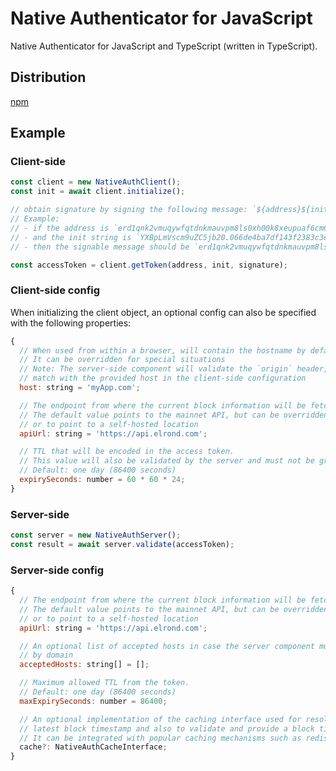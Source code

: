 # Native Authenticator for JavaScript

Native Authenticator for JavaScript and TypeScript (written in TypeScript).

## Distribution

[npm](https://www.npmjs.com/package/@elrondnetwork/native-auth)

## Example
### Client-side

```js
const client = new NativeAuthClient();
const init = await client.initialize();

// obtain signature by signing the following message: `${address}${init}`
// Example:
// - if the address is `erd1qnk2vmuqywfqtdnkmauvpm8ls0xh00k8xeupuaf6cm6cd4rx89qqz0ppgl` 
// - and the init string is `YXBpLmVscm9uZC5jb20.066de4ba7df143f2383c3e0cd7ef8eeaf13375d1123ec8bafcef9f7908344b0f.86400.e30`
// - then the signable message should be `erd1qnk2vmuqywfqtdnkmauvpm8ls0xh00k8xeupuaf6cm6cd4rx89qqz0ppgl066de4ba7df143f2383c3e0cd7ef8eeaf13375d1123ec8bafcef9f7908344b0f.86400.e30`

const accessToken = client.getToken(address, init, signature);
```

### Client-side config

When initializing the client object, an optional config can also be specified with the following properties:

```js
{
  // When used from within a browser, will contain the hostname by default.
  // It can be overridden for special situations
  // Note: The server-side component will validate the `origin` header, which must
  // match with the provided host in the client-side configuration
  host: string = 'myApp.com';

  // The endpoint from where the current block information will be fetched upon initialization.
  // The default value points to the mainnet API, but can be overridden to be network-specific
  // or to point to a self-hosted location
  apiUrl: string = 'https://api.elrond.com';

  // TTL that will be encoded in the access token.
  // This value will also be validated by the server and must not be greater than the maximum ttl allowed.
  // Default: one day (86400 seconds)
  expirySeconds: number = 60 * 60 * 24;
}
```

### Server-side

```js
const server = new NativeAuthServer();
const result = await server.validate(accessToken);
```


### Server-side config

```js
{
  // The endpoint from where the current block information will be fetched upon validation.
  // The default value points to the mainnet API, but can be overridden to be network-specific
  // or to point to a self-hosted location
  apiUrl: string = 'https://api.elrond.com';

  // An optional list of accepted hosts in case the server component must validate the incoming requests
  // by domain
  acceptedHosts: string[] = [];

  // Maximum allowed TTL from the token.
  // Default: one day (86400 seconds)
  maxExpirySeconds: number = 86400;

  // An optional implementation of the caching interface used for resolving 
  // latest block timestamp and also to validate and provide a block timestamp given a certain block hash.
  // It can be integrated with popular caching mechanisms such as redis
  cache?: NativeAuthCacheInterface;
}
```
